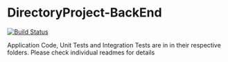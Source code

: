 # DirectoryProject-BackEnd
[![Build Status](https://dev.azure.com/tgavhane/Motish-Assignment/_apis/build/status/motish1111.DirectoryProject-BackEnd?branchName=master)](https://dev.azure.com/tgavhane/Motish-Assignment/_build/latest?definitionId=1&branchName=master)

Application Code, Unit Tests and Integration Tests are in in their respective folders. Please check individual readmes for details
